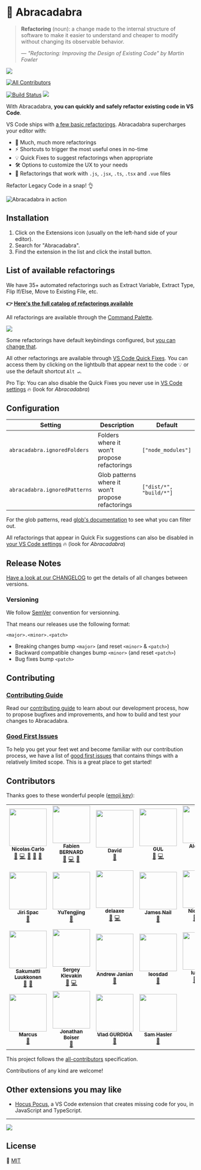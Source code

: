 # 🧙‍ Abracadabra

> **Refactoring** (noun): a change made to the internal structure of software to make it easier to understand and cheaper to modify without changing its observable behavior.
>
> — _"Refactoring: Improving the Design of Existing Code" by Martin Fowler_

![][logo-abracadabra]

<!-- prettier-ignore-start -->
<!-- ALL-CONTRIBUTORS-BADGE:START - Do not remove or modify this section -->
[![All Contributors](https://img.shields.io/badge/all_contributors-25-orange.svg?style=flat-square)](#contributors)
<!-- ALL-CONTRIBUTORS-BADGE:END -->
<!-- prettier-ignore-end -->

[![Build Status](https://travis-ci.com/nicoespeon/abracadabra.svg?branch=master)](https://travis-ci.com/nicoespeon/abracadabra)
![](https://img.shields.io/badge/it%27s-magic-purple.svg)

With Abracadabra, **you can quickly and safely refactor existing code in VS Code**.

VS Code ships with [a few basic refactorings][vscode-refactorings]. Abracadabra supercharges your editor with:

- 🎁 Much, much more refactorings
- ⚡ Shortcuts to trigger the most useful ones in no-time
- 💡 Quick Fixes to suggest refactorings when appropriate
- 🛠 Options to customize the UX to your needs
- 💬 Refactorings that work with `.js`, `.jsx`, `.ts`, `.tsx` and `.vue` files

Refactor Legacy Code in a snap! 👌

![Abracadabra in action][demo-abracadabra]

## Installation

1. Click on the Extensions icon (usually on the left-hand side of your editor).
1. Search for "Abracadabra".
1. Find the extension in the list and click the install button.

## List of available refactorings

We have 35+ automated refactorings such as Extract Variable, Extract Type, Flip If/Else, Move to Existing File, etc.

**👉 [Here's the full catalog of refactorings available][all-refactorings]**

All refactorings are available through the [Command Palette][command-palette].

![][demo-command-palette]

Some refactorings have default keybindings configured, but [you can change that][change-keybindings].

All other refactorings are available through [VS Code Quick Fixes][vscode-quick-fixes]. You can access them by clicking on the lightbulb that appear next to the code 💡 or use the default shortcut `Alt ↵`.

Pro Tip: You can also disable the Quick Fixes you never use in [VS Code settings][vscode-settings] 🔥 (look for _Abracadabra_)

## Configuration

| Setting                       | Description                                       | Default                 |
| ----------------------------- | ------------------------------------------------- | ----------------------- |
| `abracadabra.ignoredFolders`  | Folders where it won't propose refactorings       | `["node_modules"]`      |
| `abracadabra.ignoredPatterns` | Glob patterns where it won't propose refactorings | `["dist/*", "build/*"]` |

For the glob patterns, read [glob's documentation](https://github.com/isaacs/node-glob/blob/f5a57d3d6e19b324522a3fa5bdd5075fd1aa79d1/README.md#glob-primer) to see what you can filter out.

All refactorings that appear in Quick Fix suggestions can also be disabled in [your VS Code settings][vscode-settings] 🔥 (look for _Abracadabra_)

## Release Notes

[Have a look at our CHANGELOG][changelog] to get the details of all changes between versions.

### Versioning

We follow [SemVer][semver] convention for versionning.

That means our releases use the following format:

```
<major>.<minor>.<patch>
```

- Breaking changes bump `<major>` (and reset `<minor>` & `<patch>`)
- Backward compatible changes bump `<minor>` (and reset `<patch>`)
- Bug fixes bump `<patch>`

## Contributing

### [Contributing Guide][contributing]

Read our [contributing guide][contributing] to learn about our development process, how to propose bugfixes and improvements, and how to build and test your changes to Abracadabra.

### [Good First Issues][good-first-issues]

To help you get your feet wet and become familiar with our contribution process, we have a list of [good first issues][good-first-issues] that contains things with a relatively limited scope. This is a great place to get started!

## Contributors

Thanks goes to these wonderful people ([emoji key][all-contributors-emoji]):

<!-- ALL-CONTRIBUTORS-LIST:START - Do not remove or modify this section -->
<!-- prettier-ignore-start -->
<!-- markdownlint-disable -->
<table>
  <tr>
    <td align="center"><a href="https://nicoespeon.com/"><img src="https://avatars0.githubusercontent.com/u/1094774?v=4?s=100" width="100px;" alt=""/><br /><sub><b>Nicolas Carlo</b></sub></a><br /><a href="#ideas-nicoespeon" title="Ideas, Planning, & Feedback">🤔</a> <a href="https://github.com/nicoespeon/abracadabra/commits?author=nicoespeon" title="Code">💻</a> <a href="https://github.com/nicoespeon/abracadabra/commits?author=nicoespeon" title="Documentation">📖</a> <a href="https://github.com/nicoespeon/abracadabra/pulls?q=is%3Apr+reviewed-by%3Anicoespeon" title="Reviewed Pull Requests">👀</a> <a href="#question-nicoespeon" title="Answering Questions">💬</a></td>
    <td align="center"><a href="https://fabien0102.com/"><img src="https://avatars1.githubusercontent.com/u/1761469?v=4?s=100" width="100px;" alt=""/><br /><sub><b>Fabien BERNARD</b></sub></a><br /><a href="#ideas-fabien0102" title="Ideas, Planning, & Feedback">🤔</a> <a href="https://github.com/nicoespeon/abracadabra/commits?author=fabien0102" title="Code">💻</a> <a href="#design-fabien0102" title="Design">🎨</a></td>
    <td align="center"><a href="https://www.elsewebdevelopment.com/"><img src="https://avatars2.githubusercontent.com/u/12832280?v=4?s=100" width="100px;" alt=""/><br /><sub><b>David</b></sub></a><br /><a href="https://github.com/nicoespeon/abracadabra/issues?q=author%3ADavid-Else" title="Bug reports">🐛</a></td>
    <td align="center"><a href="https://github.com/HEYGUL"><img src="https://avatars2.githubusercontent.com/u/2989532?v=4?s=100" width="100px;" alt=""/><br /><sub><b>GUL</b></sub></a><br /><a href="#ideas-HEYGUL" title="Ideas, Planning, & Feedback">🤔</a> <a href="https://github.com/nicoespeon/abracadabra/commits?author=HEYGUL" title="Code">💻</a></td>
    <td align="center"><a href="https://github.com/visusnet"><img src="https://avatars1.githubusercontent.com/u/1219124?v=4?s=100" width="100px;" alt=""/><br /><sub><b>Alexander Rose</b></sub></a><br /><a href="#ideas-visusnet" title="Ideas, Planning, & Feedback">🤔</a> <a href="https://github.com/nicoespeon/abracadabra/commits?author=visusnet" title="Code">💻</a></td>
    <td align="center"><a href="https://github.com/timvancleef"><img src="https://avatars1.githubusercontent.com/u/7040078?v=4?s=100" width="100px;" alt=""/><br /><sub><b>Tim van Cleef</b></sub></a><br /><a href="https://github.com/nicoespeon/abracadabra/commits?author=timvancleef" title="Code">💻</a> <a href="https://github.com/nicoespeon/abracadabra/commits?author=timvancleef" title="Documentation">📖</a></td>
    <td align="center"><a href="https://github.com/automatensalat"><img src="https://avatars1.githubusercontent.com/u/26285169?v=4?s=100" width="100px;" alt=""/><br /><sub><b>Tobias Hann</b></sub></a><br /><a href="https://github.com/nicoespeon/abracadabra/issues?q=author%3Aautomatensalat" title="Bug reports">🐛</a> <a href="https://github.com/nicoespeon/abracadabra/commits?author=automatensalat" title="Code">💻</a> <a href="https://github.com/nicoespeon/abracadabra/commits?author=automatensalat" title="Documentation">📖</a></td>
  </tr>
  <tr>
    <td align="center"><a href="https://twitter.com/capajj"><img src="https://avatars0.githubusercontent.com/u/1305378?v=4?s=100" width="100px;" alt=""/><br /><sub><b>Jiri Spac</b></sub></a><br /><a href="https://github.com/nicoespeon/abracadabra/issues?q=author%3Acapaj" title="Bug reports">🐛</a></td>
    <td align="center"><a href="http://www.lyreal666.com/"><img src="https://avatars2.githubusercontent.com/u/41773861?v=4?s=100" width="100px;" alt=""/><br /><sub><b>YuTengjing</b></sub></a><br /><a href="https://github.com/nicoespeon/abracadabra/issues?q=author%3Atjx666" title="Bug reports">🐛</a></td>
    <td align="center"><a href="https://github.com/delaaxe"><img src="https://avatars1.githubusercontent.com/u/1091900?v=4?s=100" width="100px;" alt=""/><br /><sub><b>delaaxe</b></sub></a><br /><a href="#ideas-delaaxe" title="Ideas, Planning, & Feedback">🤔</a> <a href="https://github.com/nicoespeon/abracadabra/commits?author=delaaxe" title="Code">💻</a></td>
    <td align="center"><a href="https://github.com/jrnail23"><img src="https://avatars1.githubusercontent.com/u/392612?v=4?s=100" width="100px;" alt=""/><br /><sub><b>James Nail</b></sub></a><br /><a href="https://github.com/nicoespeon/abracadabra/issues?q=author%3Ajrnail23" title="Bug reports">🐛</a></td>
    <td align="center"><a href="https://nickebbitt.github.io/"><img src="https://avatars3.githubusercontent.com/u/5111725?v=4?s=100" width="100px;" alt=""/><br /><sub><b>Nick Ebbitt</b></sub></a><br /><a href="#ideas-nickebbitt" title="Ideas, Planning, & Feedback">🤔</a> <a href="https://github.com/nicoespeon/abracadabra/commits?author=nickebbitt" title="Code">💻</a> <a href="https://github.com/nicoespeon/abracadabra/commits?author=nickebbitt" title="Documentation">📖</a></td>
    <td align="center"><a href="https://oliverjash.me/"><img src="https://avatars2.githubusercontent.com/u/921609?v=4?s=100" width="100px;" alt=""/><br /><sub><b>Oliver Joseph Ash</b></sub></a><br /><a href="#ideas-OliverJAsh" title="Ideas, Planning, & Feedback">🤔</a> <a href="https://github.com/nicoespeon/abracadabra/issues?q=author%3AOliverJAsh" title="Bug reports">🐛</a> <a href="https://github.com/nicoespeon/abracadabra/commits?author=OliverJAsh" title="Code">💻</a> <a href="https://github.com/nicoespeon/abracadabra/commits?author=OliverJAsh" title="Documentation">📖</a></td>
    <td align="center"><a href="http://www.linkedin.com/in/albertoxamin"><img src="https://avatars3.githubusercontent.com/u/6067659?v=4?s=100" width="100px;" alt=""/><br /><sub><b>Alberto Xamin</b></sub></a><br /><a href="#ideas-albertoxamin" title="Ideas, Planning, & Feedback">🤔</a></td>
  </tr>
  <tr>
    <td align="center"><a href="https://github.com/sluukkonen"><img src="https://avatars1.githubusercontent.com/u/39655?v=4?s=100" width="100px;" alt=""/><br /><sub><b>Sakumatti Luukkonen</b></sub></a><br /><a href="https://github.com/nicoespeon/abracadabra/issues?q=author%3Asluukkonen" title="Bug reports">🐛</a> <a href="#ideas-sluukkonen" title="Ideas, Planning, & Feedback">🤔</a></td>
    <td align="center"><a href="https://github.com/justerest"><img src="https://avatars3.githubusercontent.com/u/24754883?v=4?s=100" width="100px;" alt=""/><br /><sub><b>Sergey Klevakin</b></sub></a><br /><a href="#ideas-justerest" title="Ideas, Planning, & Feedback">🤔</a> <a href="https://github.com/nicoespeon/abracadabra/commits?author=justerest" title="Code">💻</a></td>
    <td align="center"><a href="https://github.com/ajanian"><img src="https://avatars1.githubusercontent.com/u/99716?v=4?s=100" width="100px;" alt=""/><br /><sub><b>Andrew Janian</b></sub></a><br /><a href="https://github.com/nicoespeon/abracadabra/issues?q=author%3Aajanian" title="Bug reports">🐛</a></td>
    <td align="center"><a href="https://github.com/leosdad"><img src="https://avatars1.githubusercontent.com/u/7026091?v=4?s=100" width="100px;" alt=""/><br /><sub><b>leosdad</b></sub></a><br /><a href="#ideas-leosdad" title="Ideas, Planning, & Feedback">🤔</a></td>
    <td align="center"><a href="https://github.com/iulspop"><img src="https://avatars.githubusercontent.com/u/53665722?v=4?s=100" width="100px;" alt=""/><br /><sub><b>Iuliu Pop</b></sub></a><br /><a href="https://github.com/nicoespeon/abracadabra/commits?author=iulspop" title="Documentation">📖</a> <a href="https://github.com/nicoespeon/abracadabra/commits?author=iulspop" title="Code">💻</a> <a href="https://github.com/nicoespeon/abracadabra/issues?q=author%3Aiulspop" title="Bug reports">🐛</a></td>
    <td align="center"><a href="https://github.com/chrstnbrn"><img src="https://avatars.githubusercontent.com/u/11138584?v=4?s=100" width="100px;" alt=""/><br /><sub><b>Christina Braun</b></sub></a><br /><a href="https://github.com/nicoespeon/abracadabra/commits?author=chrstnbrn" title="Code">💻</a></td>
    <td align="center"><a href="https://zakmiller.com"><img src="https://avatars.githubusercontent.com/u/18072671?v=4?s=100" width="100px;" alt=""/><br /><sub><b>Zak Miller</b></sub></a><br /><a href="https://github.com/nicoespeon/abracadabra/issues?q=author%3AZakMiller" title="Bug reports">🐛</a> <a href="https://github.com/nicoespeon/abracadabra/commits?author=ZakMiller" title="Code">💻</a> <a href="#ideas-ZakMiller" title="Ideas, Planning, & Feedback">🤔</a></td>
  </tr>
  <tr>
    <td align="center"><a href="https://github.com/chipbite"><img src="https://avatars.githubusercontent.com/u/559199?v=4?s=100" width="100px;" alt=""/><br /><sub><b>Marcus</b></sub></a><br /><a href="https://github.com/nicoespeon/abracadabra/issues?q=author%3Achipbite" title="Bug reports">🐛</a></td>
    <td align="center"><a href="http://jonboiser.com"><img src="https://avatars.githubusercontent.com/u/10248067?v=4?s=100" width="100px;" alt=""/><br /><sub><b>Jonathan Boiser</b></sub></a><br /><a href="https://github.com/nicoespeon/abracadabra/issues?q=author%3Ajonboiser" title="Bug reports">🐛</a></td>
    <td align="center"><a href="https://gurdiga.com"><img src="https://avatars.githubusercontent.com/u/53922?v=4?s=100" width="100px;" alt=""/><br /><sub><b>Vlad GURDIGA</b></sub></a><br /><a href="https://github.com/nicoespeon/abracadabra/issues?q=author%3Agurdiga" title="Bug reports">🐛</a></td>
    <td align="center"><a href="https://github.com/SamHasler"><img src="https://avatars.githubusercontent.com/u/54277?v=4?s=100" width="100px;" alt=""/><br /><sub><b>Sam Hasler</b></sub></a><br /><a href="#ideas-SamHasler" title="Ideas, Planning, & Feedback">🤔</a></td>
  </tr>
</table>

<!-- markdownlint-restore -->
<!-- prettier-ignore-end -->

<!-- ALL-CONTRIBUTORS-LIST:END -->

This project follows the [all-contributors][all-contributors] specification.

Contributions of any kind are welcome!

## Other extensions you may like

- [Hocus Pocus][hocus-pocus], a VS Code extension that creates missing code for you, in JavaScript and TypeScript.

---

![](https://github.com/nicoespeon/abracadabra/blob/master/docs/demo/magic.gif?raw=true)

## License

💁 [MIT][license]

<!-- Links -->

[hocus-pocus]: https://marketplace.visualstudio.com/items?itemName=nicoespeon.hocus-pocus
[command-palette]: https://code.visualstudio.com/docs/getstarted/userinterface#_command-palette
[change-keybindings]: https://code.visualstudio.com/docs/getstarted/keybindings
[vscode-refactorings]: https://code.visualstudio.com/docs/editor/refactoring
[vscode-quick-fixes]: https://code.visualstudio.com/docs/editor/refactoring#_code-actions-quick-fixes-and-refactorings
[vscode-settings]: https://code.visualstudio.com/docs/getstarted/settings
[js-refactor]: https://marketplace.visualstudio.com/items?itemName=cmstead.jsrefactor
[js-booster]: https://marketplace.visualstudio.com/items?itemName=sburg.vscode-javascript-booster
[changelog]: https://github.com/nicoespeon/abracadabra/blob/master/CHANGELOG.md
[all-refactorings]: https://github.com/nicoespeon/abracadabra/blob/master/REFACTORINGS.md
[contributing]: https://github.com/nicoespeon/abracadabra/blob/master/CONTRIBUTING.md
[license]: https://github.com/nicoespeon/abracadabra/blob/master/LICENSE.md
[good-first-issues]: https://github.com/nicoespeon/abracadabra/issues?q=is%3Aissue+is%3Aopen+label%3A%22%3Awave%3A+Good+first+issue%22
[semver]: http://semver.org/
[all-contributors]: https://allcontributors.org
[all-contributors-emoji]: https://allcontributors.org/docs/en/emoji-key

<!-- Demo images -->

[demo-command-palette]: https://github.com/nicoespeon/abracadabra/blob/master/docs/demo/command-palette.png?raw=true
[demo-abracadabra]: https://github.com/nicoespeon/abracadabra/blob/master/docs/demo/extract-variable-multiple-occurrences.gif?raw=true

<!-- Logo -->

[logo-abracadabra]: https://github.com/nicoespeon/abracadabra/blob/master/docs/logo/abracadabra-logo.png?raw=true
